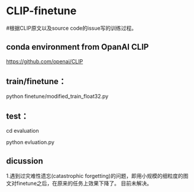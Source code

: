 # CLIP-finetune

#根据CLIP原文以及source code的issue写的训练过程。


## conda environment from OpanAI CLIP

https://github.com/openai/CLIP



## train/finetune：

python finetune/modified_train_float32.py

## test：

cd evaluation

python evluation.py

## dicussion
1.遇到过灾难性遗忘(catastrophic forgetting)的问题，即用小规模的细粒度的图文对finetune之后，在原来的任务上效果下降了。
目前未解决。

